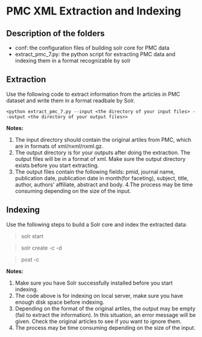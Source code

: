 # PMC XML Extraction and Indexing

## Description of the folders
* conf: the configuration files of building solr core for PMC data
* extract_pmc_7.py: the python script for extracting PMC data and indexing them in a format recognizable by solr


## Extraction
Use the following code to extract information from the articles in PMC dataset and write them in a format readbale by Solr.

`<python extract_pmc_7.py --input <the directory of your input files> --output <the directory of your output files>>`

**Notes:**
1. The input directory should contain the original artiles from PMC, which are in formats of xml/nxml/nxml.gz.
2. The output directory is for your outputs after doing the extraction. The output files will be in a format of xml. Make sure
   the output directory exists before you start extracting.
3. The output files contain the following fields: pmid, journal name, publication date, publication date in month(for faceting),
   subject, title, author, authors' affiliate, abstract and body.
4.The process may be time consuming depending on the size of the input. 


## Indexing
Use the following steps to build a Solr core and index the extracted data:

> solr start 

> solr create -c <name of your core> -d <directory containing conf folder> 
   
> post -c <name of your core> <directory of the extracted files> 

**Notes:**
1. Make sure you have Solr successfully installed before you start indexing.
2. The code above is for indexing on local server, make sure you have enough disk space before indexing.
3. Depending on the format of the original artiles, the output may be empty (fail to extract the information). In this
   situation, an error message will be given. Check the original articles to see if you want to ignore them.
4. The process may be time consuming depending on the size of the input. 
